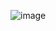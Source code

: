 ![image](https://github.com/sainath161/Aug-project/assets/71361447/28440849-2598-4d40-9400-97894bc35c63)

